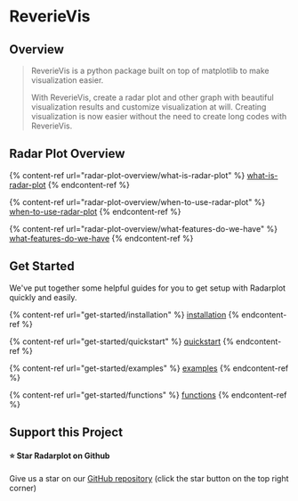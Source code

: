 # ReverieVis

## Overview

> ReverieVis is a python package built on top of matplotlib to make visualization easier.
>
> With ReverieVis, create a radar plot and other graph with beautiful visualization results and customize visualization at will. Creating visualization is now easier without the need to create long codes with ReverieVis.

## Radar Plot Overview

{% content-ref url="radar-plot-overview/what-is-radar-plot" %}
[what-is-radar-plot](radar-plot-overview/what-is-radar-plot)
{% endcontent-ref %}

{% content-ref url="radar-plot-overview/when-to-use-radar-plot" %}
[when-to-use-radar-plot](radar-plot-overview/when-to-use-radar-plot)
{% endcontent-ref %}

{% content-ref url="radar-plot-overview/what-features-do-we-have" %}
[what-features-do-we-have](radar-plot-overview/what-features-do-we-have)
{% endcontent-ref %}

## Get Started

We've put together some helpful guides for you to get setup with Radarplot quickly and easily.

{% content-ref url="get-started/installation" %}
[installation](get-started/installation)
{% endcontent-ref %}

{% content-ref url="get-started/quickstart" %}
[quickstart](get-started/quickstart)
{% endcontent-ref %}

{% content-ref url="get-started/examples" %}
[examples](get-started/examples)
{% endcontent-ref %}

{% content-ref url="get-started/functions" %}
[functions](get-started/functions)
{% endcontent-ref %}

## Support this Project

#### :star: Star Radarplot on Github

Give us a star on our [GitHub repository](https://github.com/ragilhadi/reverie-vis) (click the star button on the top right corner)

